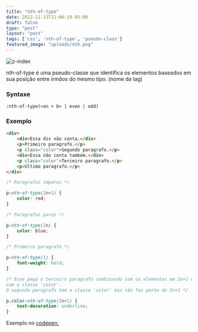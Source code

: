 ```yaml
---
title: "nth-of-type"
date: 2022-11-13T21:06:19-03:00
draft: false
type: "post"
layout: "post"
tags: ['css', 'nth-of-type', 'pseudo-class']
featured_image: "uploads/nth.png"
---
```


![z-index](/uploads/nth.png)

nth-of-type é uma pseudo-classe que identifica os elementos baseados em sua posição entre *irmãos* do mesmo tipo. (nome da tag)

### Syntaxe

`:nth-of-type(<an + b> | even | odd)`

### Exemplo

```html
<div>
    <div>Essa div não conta.</div>
    <p>Primeiro paragrafo.</p>
    <p class="color">Segundo paragrafo.</p>
    <div>Essa não conta também.</div>
    <p class="color">Terceiro paragrafo.</p>
    <p>Ultimo paragrafo.</p>
</div>
```

```css
/* Paragrafos ímpares */

p:nth-of-type(2n+1) {
    color: red;
}

/* Paragrafos pares */

p:nth-of-type(2n) {
    color: blue;
}

/* Primeiro paragrafo */

p:nth-of-type(1) { 
    font-weight: bold;
}

/* Esse pega o terceiro paragrafo combinando com os elementos em 2n+1 e
com a classe 'color'.
O segundo paragrafo tem a classe 'color' mas não faz parte do 2n+1 */

p.color:nth-of-type(2n+1) {
    text-decoration: underline;
}
```

Exemplo no [codepen.](https://codepen.io/frrrnd/pen/MWXoazw)
